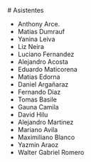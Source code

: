 # Asistentes

- Anthony Arce.
- Matias Dumrauf
- Yanina Leiva
- Liz Neira
- Luciano Fernandez
- Alejandro Acosta
- Eduardo Maticorena
- Matias Edorna
- Daniel Argañaraz
- Fernando Diaz
- Tomas Basile
- Gauna Camila
- David Hilu
- Alejandro Martinez
- Mariano Avila
- Maximiliano Blanco
- Yazmin Araoz
- Walter Gabriel Romero
